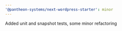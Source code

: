 ```yaml
---
'@pantheon-systems/next-wordpress-starter': minor
---
```


Added unit and snapshot tests, some minor refactoring
